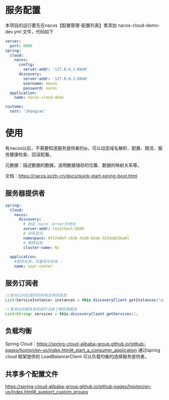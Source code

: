 # 服务配置
本项目的运行要先在nacos【配置管理-配置列表】里添加 nacos-cloud-demo-dev.yml 文件，代码如下
```yaml
server:
  port: 8080
spring:
  cloud:
    nacos:
      config:
        server-addr: '127.0.0.1:8848'
      discovery:
        server-addr: '127.0.0.1:8848'
        username: nacos
        password: nacos
  application:
    name: nacos-cloud-demo

custome:
  test: 'zhangsan'
```
# 使用
有nacos以后，不需要知道服务提供者的ip，可以动态域名解析、配置、限流、服务健康检查、回滚配置。

元数据：描述数据的数据，说明数据储存的位置、数据的映射关系等。

文档：https://nacos.io/zh-cn/docs/quick-start-spring-boot.html
## 服务器提供者
```yaml
spring:
  cloud:
    nacos:
      discovery:
        # 指定 nacos server的地址
        server-addr: localhost:8848
        # 命名空间
        namespace: 0f1fe6bf-c63b-41d0-8dab-3243e825ba61
        # 集群名称
        cluster-name: NJ
        
  application:
    #服务名称，尽量用中划线 -
    name: user-center
```
## 服务订阅者
```java
//查询id对应服务的所有实例的信息
List<ServiceInstance> instances = this.discoveryClient.getInstances("user-center");

//查询当前服务发现组件注册了哪些微服务
List<String> services = this.discoveryClient.getServices();
```
## 负载均衡
Spring Cloud：https://spring-cloud-alibaba-group.github.io/github-pages/hoxton/en-us/index.html#_start_a_consumer_application
通过spring cloud 框架提供的 LoadBalancerClient 可以负载均衡的选择服务提供者。

## 共享多个配置文件
https://spring-cloud-alibaba-group.github.io/github-pages/hoxton/en-us/index.html#_support_custom_groups